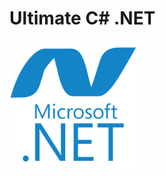 # Ultimate C# .NET

<div align="left">
  <img src="https://github.com/devicons/devicon/blob/master/icons/dot-net/dot-net-plain-wordmark.svg" height="204" />
</div>
